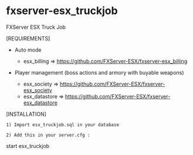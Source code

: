 # fxserver-esx_truckjob
FXServer ESX Truck Job

[REQUIREMENTS]

* Auto mode
  * esx_billing => https://github.com/FXServer-ESX/fxserver-esx_billing

* Player management (boss actions and armory with buyable weapons)
  * esx_society => https://github.com/FXServer-ESX/fxserver-esx_society
  * esx_datastore => https://github.com/FXServer-ESX/fxserver-esx_datastore
  

[INSTALLATION]


```
1) Import esx_truckjob.sql in your database

2) Add this in your server.cfg :

```
start esx_truckjob
```
